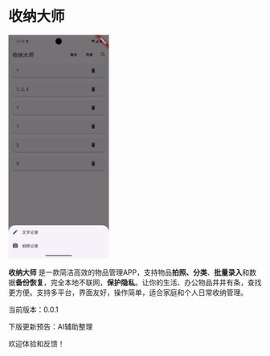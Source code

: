 # 收纳大师

<img src="readme/1.png" alt="App Demo" width="200"/>

**收纳大师** 是一款简洁高效的物品管理APP，支持物品**拍照、分类**、**批量录入**和数据**备份恢复**，完全本地不联网，**保护隐私**。让你的生活、办公物品井井有条，查找更方便。支持多平台，界面友好，操作简单，适合家庭和个人日常收纳管理。

当前版本：0.0.1

下版更新预告：AI辅助整理

欢迎体验和反馈！